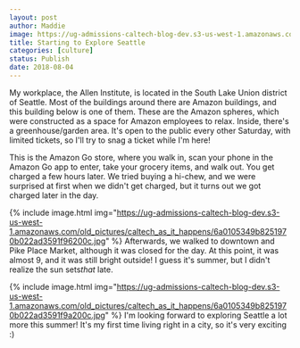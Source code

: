 ```yaml
---
layout: post
author: Maddie
image: https://ug-admissions-caltech-blog-dev.s3-us-west-1.amazonaws.com/old_pictures/caltech_as_it_happens/6a0105349b8251970b022ad3591f9e200c.jpg
title: Starting to Explore Seattle
categories: [culture]
status: Publish
date: 2018-08-04
---
```


My workplace, the Allen Institute, is located in the South Lake Union district of Seattle. Most of the buildings around there are Amazon buildings, and this building below is one of them. These are the Amazon spheres, which were constructed as a space for Amazon employees to relax. Inside, there's a greenhouse/garden area. It's open to the public every other Saturday, with limited tickets, so I'll try to snag a ticket while I'm here!

This is the Amazon Go store, where you walk in, scan your phone in the Amazon Go app to enter, take your grocery items, and walk out. You get charged a few hours later. We tried buying a hi-chew, and we were surprised at first when we didn't get charged, but it turns out we got charged later in the day.


{% include image.html img="https://ug-admissions-caltech-blog-dev.s3-us-west-1.amazonaws.com/old_pictures/caltech_as_it_happens/6a0105349b8251970b022ad3591f96200c.jpg" %}
Afterwards, we walked to downtown and Pike Place Market, although it was closed for the day. At this point, it was almost 9, and it was still bright outside! I guess it's summer, but I didn't realize the sun sets*that* late.


{% include image.html img="https://ug-admissions-caltech-blog-dev.s3-us-west-1.amazonaws.com/old_pictures/caltech_as_it_happens/6a0105349b8251970b022ad3591f9a200c.jpg" %}
I'm looking forward to exploring Seattle a lot more this summer! It's my first time living right in a city, so it's very exciting :)
